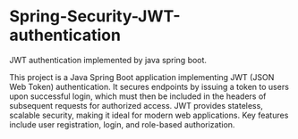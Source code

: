 # Spring-Security-JWT-authentication
JWT authentication implemented by java spring boot.

This project is a Java Spring Boot application implementing JWT (JSON Web Token) authentication. It secures endpoints by issuing a token to users upon successful login, which must then be included in the headers of subsequent requests for authorized access. JWT provides stateless, scalable security, making it ideal for modern web applications. Key features include user registration, login, and role-based authorization.

